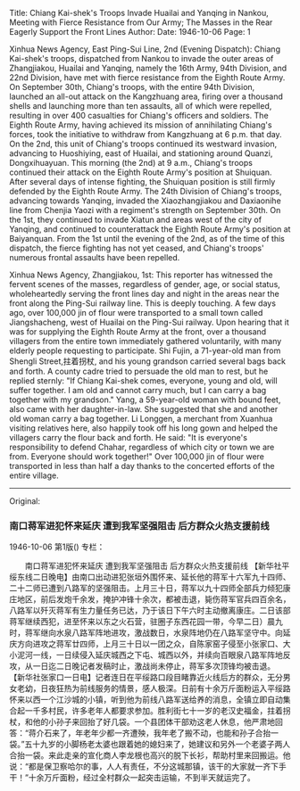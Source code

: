Title: Chiang Kai-shek's Troops Invade Huailai and Yanqing in Nankou, Meeting with Fierce Resistance from Our Army; The Masses in the Rear Eagerly Support the Front Lines
Author:
Date: 1946-10-06
Page: 1

Xinhua News Agency, East Ping-Sui Line, 2nd (Evening Dispatch): Chiang Kai-shek's troops, dispatched from Nankou to invade the outer areas of Zhangjiakou, Huailai and Yanqing, namely the 16th Army, 94th Division, and 22nd Division, have met with fierce resistance from the Eighth Route Army. On September 30th, Chiang's troops, with the entire 94th Division, launched an all-out attack on the Kangzhuang area, firing over a thousand shells and launching more than ten assaults, all of which were repelled, resulting in over 400 casualties for Chiang's officers and soldiers. The Eighth Route Army, having achieved its mission of annihilating Chiang's forces, took the initiative to withdraw from Kangzhuang at 6 p.m. that day. On the 2nd, this unit of Chiang's troops continued its westward invasion, advancing to Huoshiying, east of Huailai, and stationing around Quanzi, Dongxihuayuan. This morning (the 2nd) at 9 a.m., Chiang's troops continued their attack on the Eighth Route Army's position at Shuiquan. After several days of intense fighting, the Shuiquan position is still firmly defended by the Eighth Route Army. The 24th Division of Chiang's troops, advancing towards Yanqing, invaded the Xiaozhangjiakou and Daxiaonihe line from Chenjia Yaozi with a regiment's strength on September 30th. On the 1st, they continued to invade Xiatun and areas west of the city of Yanqing, and continued to counterattack the Eighth Route Army's position at Baiyanquan. From the 1st until the evening of the 2nd, as of the time of this dispatch, the fierce fighting has not yet ceased, and Chiang's troops' numerous frontal assaults have been repelled.

Xinhua News Agency, Zhangjiakou, 1st: This reporter has witnessed the fervent scenes of the masses, regardless of gender, age, or social status, wholeheartedly serving the front lines day and night in the areas near the front along the Ping-Sui railway line. This is deeply touching. A few days ago, over 100,000 jin of flour were transported to a small town called Jiangshacheng, west of Huailai on the Ping-Sui railway. Upon hearing that it was for supplying the Eighth Route Army at the front, over a thousand villagers from the entire town immediately gathered voluntarily, with many elderly people requesting to participate. Shi Fujin, a 71-year-old man from Shengli Street,拄着拐杖, and his young grandson carried several bags back and forth. A county cadre tried to persuade the old man to rest, but he replied sternly: "If Chiang Kai-shek comes, everyone, young and old, will suffer together. I am old and cannot carry much, but I can carry a bag together with my grandson." Yang, a 59-year-old woman with bound feet, also came with her daughter-in-law. She suggested that she and another old woman carry a bag together. Li Longgen, a merchant from Xuanhua visiting relatives here, also happily took off his long gown and helped the villagers carry the flour back and forth. He said: "It is everyone's responsibility to defend Chahar, regardless of which city or town we are from. Everyone should work together!" Over 100,000 jin of flour were transported in less than half a day thanks to the concerted efforts of the entire village.



<hr /> 

Original: 


### 南口蒋军进犯怀来延庆  遭到我军坚强阻击  后方群众火热支援前线

1946-10-06
第1版()
专栏：

　　南口蒋军进犯怀来延庆
    遭到我军坚强阻击
    后方群众火热支援前线
    【新华社平绥东线二日晚电】由南口出动进犯张垣外围怀来、延长他的蒋军十六军九十四师、二十二师已遭到八路军的坚强阻击。上月三十日，蒋军以九十四师全部兵力倾犯康庄地区，前后发炮千余发，掩护冲锋十余次，都被击退，毙伤蒋军官兵四百余名，八路军以歼灭蒋军有生力量任务已达，乃于该日下午六时主动撤离康庄。二日该部蒋军继续西犯，进至怀来以东之火石营，驻圈子东西花园一带，今早二日）晨九时，蒋军继向水泉八路军阵地进攻，激战数日，水泉阵地仍在八路军坚守中。向延庆方向进攻之蒋军廿四师，上月三十日以一团之众，自陈家窑子侵至小张家口、大小泥河一线，一日续侵入延庆城西之下屯、城西以外，并续向百眼泉八路军阵地反攻，从一日迄二日晚记者发稿时止，激战尚未停止，蒋军多次顶锋均被击退。
    【新华社张家口一日电】记者连日在平绥路口段目睹靠近火线后方的群众，无分男女老幼，日夜狂热为前线服务的情景，感人极深。日前有十余万斤面粉运入平绥路怀来以西一个江沙城的小镇，听到他为前线八路军送给养的消息，全镇立即自动集合起一千多村民，许多老年人都要求参加。胜利街七十一岁的老汉史福金，拄着拐杖，和他的小孙子来回抬了好几袋。一个县团体干部劝这老人休息，他严肃地回答：“蒋介石来了，年老年少都一齐遭殃，我年老了搬不动，也能和孙子合抬一袋。”五十九岁的小脚杨老太婆也跟着她的媳妇来了，她建议和另外一个老婆子两人合抬一袋。来此走亲的宣化商人李龙根也高兴的脱下长衫，帮助村里来回搬运。他说：“都是保卫察哈尔的事，人人有责任，不分这城那镇，该干的大家就一齐下手干！”十余万斤面粉，经过全村群众一起突击运输，不到半天就运完了。
